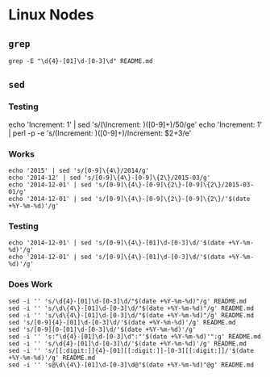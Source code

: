 # Linux Nodes
## `grep`
````
grep -E "\d{4}-[01]\d-[0-3]\d" README.md
````

## `sed`
### Testing
echo 'Increment: 1' | sed 's/(\Increment: )([0-9]+)/50/ge'
echo 'Increment: 1' | perl -p -e 's/(Increment: )([0-9]+)/Increment: $2+3/e'


### Works
````
echo '2015' | sed 's/[0-9]\{4\}/2014/g'
echo '2014-12' | sed 's/[0-9]\{4\}-[0-9]\{2\}/2015-03/g'
echo '2014-12-01' | sed 's/[0-9]\{4\}-[0-9]\{2\}-[0-9]\{2\}/2015-03-01/g'
echo '2014-12-01' | sed 's/[0-9]\{4\}-[0-9]\{2\}-[0-9]\{2\}/'$(date +%Y-%m-%d)'/g'
````

### Testing
````
echo '2014-12-01' | sed 's/[0-9]\{4\}-[01]\d-[0-3]\d/'$(date +%Y-%m-%d)'/g'
echo '2014-12-01' | sed 's/[0-9]\{4\}-[01]\d-[0-3]\d/'$(date +%Y-%m-%d)'/g'
````


### Does Work
````
sed -i '' 's/\d{4}-[01]\d-[0-3]\d/"$(date +%Y-%m-%d)"/g' README.md
sed -i '' 's/\d\{4\}-[01]\d-[0-3]\d/"$(date +%Y-%m-%d)"/g' README.md
sed -i '' 's/\d\{4\}-[01]\d-[0-3]\d/"$(date +%Y-%m-%d)"/g' README.md
sed 's/[0-9]{4}-[01]\d-[0-3]\d/'$(date +%Y-%m-%d)'/g' README.md
sed 's/[0-9][0-[01]\d-[0-3]\d/'$(date +%Y-%m-%d)'/g'
sed -i '' 's:"\d{4}-[01]\d-[0-3]\d":"'$(date +%Y-%m-%d)'":g' README.md
sed -i '' 's/\d{4}-[01]\d-[0-3]\d/'$(date +%Y-%m-%d)'/g' README.md
sed -i '' 's/[[:digit:]]{4}-[01][[:digit:]]-[0-3][[:digit:]]/'$(date +%Y-%m-%d)'/g' README.md
sed -i '' 's@\d\{4\}-[01]\d-[0-3]\d@"$(date +%Y-%m-%d)"@g' README.md
````